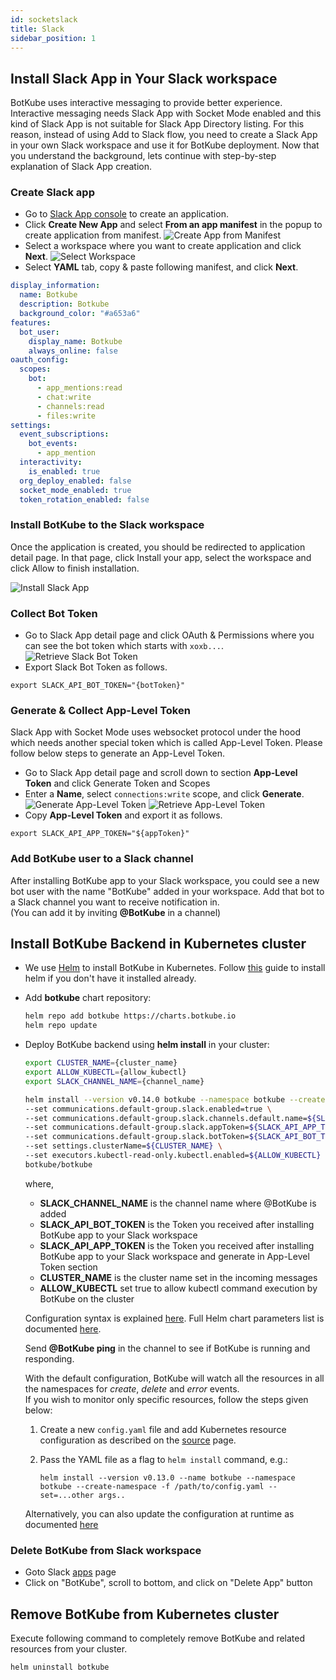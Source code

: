 ```yaml
---
id: socketslack
title: Slack
sidebar_position: 1
---
```


## Install Slack App in Your Slack workspace
BotKube uses interactive messaging to provide better experience. Interactive messaging needs Slack App with Socket Mode enabled
and this kind of Slack App is not suitable for Slack App Directory listing. For this reason, instead of using Add to Slack flow, 
you need to create a Slack App in your own Slack workspace and use it for BotKube deployment. Now that you understand the background,
lets continue with step-by-step explanation of Slack App creation.

### Create Slack app
- Go to [Slack App console](https://api.slack.com/apps) to create an application.
- Click **Create New App** and select **From an app manifest** in the popup to create application from manifest.
  ![Create App from Manifest](assets/socketslack_add_app.png "Slack add app")
- Select a workspace where you want to create application and click **Next**.
  ![Select Workspace](assets/socketslack_select_workspace.png "Slack select workspace")
- Select **YAML** tab, copy & paste following manifest, and click **Next**. 
```yaml
display_information:
  name: Botkube
  description: Botkube
  background_color: "#a653a6"
features:
  bot_user:
    display_name: Botkube
    always_online: false
oauth_config:
  scopes:
    bot:
      - app_mentions:read
      - chat:write
      - channels:read
      - files:write
settings:
  event_subscriptions:
    bot_events:
      - app_mention
  interactivity:
    is_enabled: true
  org_deploy_enabled: false
  socket_mode_enabled: true
  token_rotation_enabled: false
```

### Install BotKube to the Slack workspace

Once the application is created, you should be redirected to application detail page. In that page, click Install your app, select the workspace and click Allow to finish installation.

![Install Slack App](assets/socketslack_install_app.png "Slack install app")

### Collect Bot Token
- Go to Slack App detail page and click OAuth & Permissions where you can see the bot token which starts with `xoxb...`.
  ![Retrieve Slack Bot Token](assets/socketslack_retrieve_bot_token.png "Slack Bot Token")
- Export Slack Bot Token as follows.
```shell
export SLACK_API_BOT_TOKEN="{botToken}"
```

### Generate & Collect App-Level Token
Slack App with Socket Mode uses websocket protocol under the hood which needs another special token which is called App-Level Token. Please follow
below steps to generate an App-Level Token.
- Go to Slack App detail page and scroll down to section **App-Level Token** and click Generate Token and Scopes
- Enter a **Name**, select `connections:write` scope, and click **Generate**.
  ![Generate App-Level Token](assets/socketslack_generate_app_token.png "Slack App Token")
  ![Retrieve App-Level Token](assets/socketslack_retrieve_app_token.png "Slack Retrieve App Token")
- Copy **App-Level Token** and export it as follows.
```shell
export SLACK_API_APP_TOKEN="${appToken}"
```

### Add BotKube user to a Slack channel

After installing BotKube app to your Slack workspace, you could see a new bot user with the name "BotKube" added in your workspace. Add that bot to a Slack channel you want to receive notification in.<br/> (You can add it by inviting **@BotKube** in a channel)

## Install BotKube Backend in Kubernetes cluster

- We use [Helm](https://helm.sh/) to install BotKube in Kubernetes. Follow [this](https://docs.helm.sh/using_helm/#installing-helm) guide to install helm if you don't have it installed already.
- Add **botkube** chart repository:

  ```bash
  helm repo add botkube https://charts.botkube.io
  helm repo update
  ```

- Deploy BotKube backend using **helm install** in your cluster:

  ```bash
  export CLUSTER_NAME={cluster_name}
  export ALLOW_KUBECTL={allow_kubectl}
  export SLACK_CHANNEL_NAME={channel_name}

  helm install --version v0.14.0 botkube --namespace botkube --create-namespace \
  --set communications.default-group.slack.enabled=true \
  --set communications.default-group.slack.channels.default.name=${SLACK_CHANNEL_NAME} \
  --set communications.default-group.slack.appToken=${SLACK_API_APP_TOKEN} \
  --set communications.default-group.slack.botToken=${SLACK_API_BOT_TOKEN} \
  --set settings.clusterName=${CLUSTER_NAME} \
  --set executors.kubectl-read-only.kubectl.enabled=${ALLOW_KUBECTL} \
  botkube/botkube
  ```

  where,<br/>

  - **SLACK_CHANNEL_NAME** is the channel name where @BotKube is added<br/>
  - **SLACK_API_BOT_TOKEN** is the Token you received after installing BotKube app to your Slack workspace<br/>
  - **SLACK_API_APP_TOKEN** is the Token you received after installing BotKube app to your Slack workspace and generate in App-Level Token section<br/>
  - **CLUSTER_NAME** is the cluster name set in the incoming messages<br/>
  - **ALLOW_KUBECTL** set true to allow kubectl command execution by BotKube on the cluster<br/>

  Configuration syntax is explained [here](../../configuration).
  Full Helm chart parameters list is documented [here](../../configuration/helm-chart-parameters).

  Send **@BotKube ping** in the channel to see if BotKube is running and responding.

  With the default configuration, BotKube will watch all the resources in all the namespaces for _create_, _delete_ and _error_ events.<br/>
  If you wish to monitor only specific resources, follow the steps given below:

  1. Create a new `config.yaml` file and add Kubernetes resource configuration as described on the [source](../../configuration/source) page.
  2. Pass the YAML file as a flag to `helm install` command, e.g.:

     ```
     helm install --version v0.13.0 --name botkube --namespace botkube --create-namespace -f /path/to/config.yaml --set=...other args..
     ```

  Alternatively, you can also update the configuration at runtime as documented [here](../../configuration/#updating-the-configuration-at-runtime)

### Delete BotKube from Slack workspace

- Goto Slack <a href="https://api.slack.com/apps">apps</a> page<br/>
- Click on "BotKube", scroll to bottom, and click on "Delete App" button

## Remove BotKube from Kubernetes cluster

Execute following command to completely remove BotKube and related resources from your cluster.

```bash
helm uninstall botkube
```
